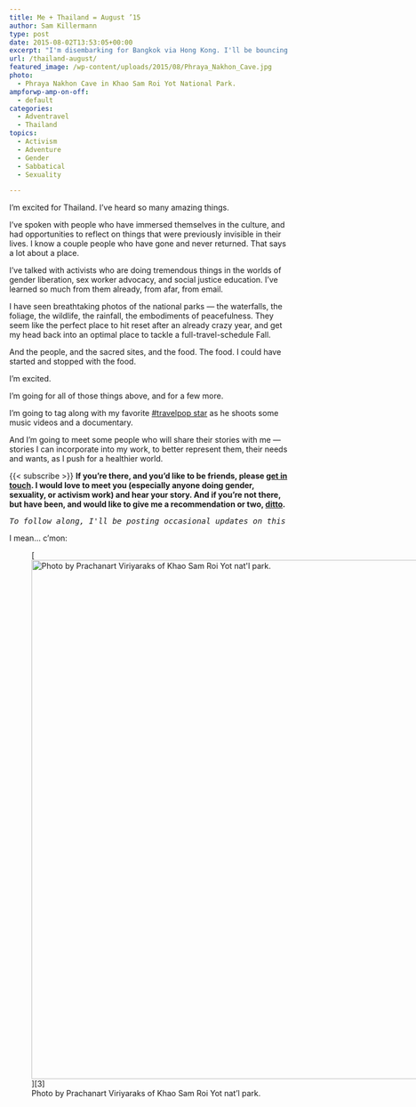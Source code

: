```yaml
---
title: Me + Thailand = August ’15
author: Sam Killermann
type: post
date: 2015-08-02T13:53:05+00:00
excerpt: "I'm disembarking for Bangkok via Hong Kong. I'll be bouncing around the Thailand for most of August."
url: /thailand-august/
featured_image: /wp-content/uploads/2015/08/Phraya_Nakhon_Cave.jpg
photo:
  - Phraya Nakhon Cave in Khao Sam Roi Yot National Park.
ampforwp-amp-on-off:
  - default
categories:
  - Adventravel
  - Thailand
topics:
  - Activism
  - Adventure
  - Gender
  - Sabbatical
  - Sexuality

---
```

I&#8217;m excited for Thailand. I&#8217;ve heard so many amazing things.

I&#8217;ve spoken with people who have immersed themselves in the culture, and had opportunities to reflect on things that were previously invisible in their lives. I know a couple people who have gone and never returned. That says a lot about a place.

I&#8217;ve talked with activists who are doing tremendous things in the worlds of gender liberation, sex worker advocacy, and social justice education. I&#8217;ve learned so much from them already, from afar, from email.<!--more-->

I have seen breathtaking photos of the national parks &#8212; the waterfalls, the foliage, the wildlife, the rainfall, the embodiments of peacefulness. They seem like the perfect place to hit reset after an already crazy year, and get my head back into an optimal place to tackle a full-travel-schedule Fall.

And the people, and the sacred sites, and the food. The food. I could have started and stopped with the food.

I&#8217;m excited.

I&#8217;m going for all of those things above, and for a few more.

I&#8217;m going to tag along with my favorite [#travelpop star][1] as he shoots some music videos and a documentary.

And I&#8217;m going to meet some people who will share their stories with me &#8212; stories I can incorporate into my work, to better represent them, their needs and wants, as I push for a healthier world.

{{< subscribe >}}
**If you&#8217;re there, and you&#8217;d like to be friends, please [get in touch][2]. I would love to meet you (especially anyone doing gender, sexuality, or activism work) and hear your story. And if you&#8217;re not there, but have been, and would like to give me a recommendation or two, [ditto][2].**

<pre><em>To follow along, I'll be posting occasional updates on this site <a href="/category/thailand">here</a>, on <a href="http://facebook.com/samkillermann">Facebook</a>, and photos on <a href="http://instagram.com/killermann">Instagram</a>.</em></pre>



I mean&#8230; c&#8217;mon:

<figure id="attachment_827" aria-describedby="caption-attachment-827" style="width: 1400px" class="wp-caption aligncenter">[<img class="size-full wp-image-827 lazy-load" data-src="//wp-content/uploads/2015/08/khao-sam-roy.jpg" alt="Photo by Prachanart Viriyaraks of Khao Sam Roi Yot nat'l park." width="1400" height="934" srcset="/wp-content/uploads/2015/08/khao-sam-roy.jpg 1400w, /wp-content/uploads/2015/08/khao-sam-roy-300x200.jpg 300w, /wp-content/uploads/2015/08/khao-sam-roy-768x512.jpg 768w, /wp-content/uploads/2015/08/khao-sam-roy-1024x683.jpg 1024w" sizes="(max-width: 1400px) 100vw, 1400px" />][3]<figcaption id="caption-attachment-827" class="wp-caption-text">Photo by Prachanart Viriyaraks of Khao Sam Roi Yot nat&#8217;l park.</figcaption></figure>

 [1]: https://www.kickstarter.com/projects/mikementz/mike-mentz-travelpop-double-album-and-epic-acousti
 [2]: /contact/
 [3]: /wp-content/uploads/2015/08/khao-sam-roy.jpg